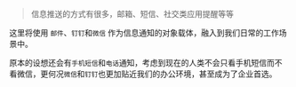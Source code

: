 
> 信息推送的方式有很多，邮箱、短信、社交类应用提醒等等

这里将使用 `邮件`、`钉钉`和`微信` 作为信息通知的对象载体，融入到我们日常的工作场景中。

原本的设想还会有`手机短信`和`电话`通知，考虑到现在的人类不会只看手机短信而不看微信，更何况`微信`和`钉钉`也更加贴近我们的办公环境，甚至成为了企业首选。




